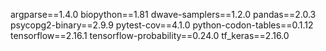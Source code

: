 argparse==1.4.0
biopython==1.81
dwave-samplers==1.2.0
pandas==2.0.3
psycopg2-binary==2.9.9
pytest-cov==4.1.0
python-codon-tables==0.1.12
tensorflow==2.16.1
tensorflow-probability==0.24.0
tf_keras==2.16.0
